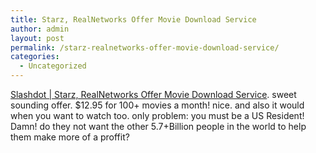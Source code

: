 ```yaml
---
title: Starz, RealNetworks Offer Movie Download Service
author: admin
layout: post
permalink: /starz-realnetworks-offer-movie-download-service/
categories:
  - Uncategorized
---
```

[Slashdot | Starz, RealNetworks Offer Movie Download Service][1]. sweet sounding offer. $12.95 for 100+ movies a month! nice. and also it would when you want to watch too. only problem: you must be a US Resident! Damn! do they not want the other 5.7+Billion people in the world to help them make more of a proffit?

 [1]: http://slashdot.org/articles/04/06/14/1635212.shtml?tid=188&tid=97